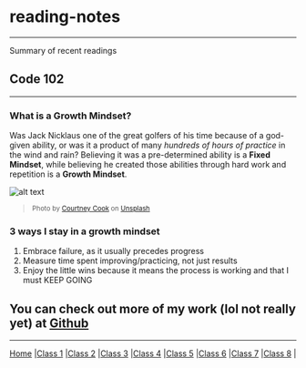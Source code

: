 # reading-notes

---
Summary of recent readings

## Code 102

---

### What is a Growth Mindset?

Was Jack Nicklaus one of the great golfers of his time because of a god-given ability, or was it a product of many *hundreds of hours of practice* in the wind and rain?
Believing it was a pre-determined ability is a **Fixed Mindset**, while believing he created those abilities through hard work and repetition is a **Growth Mindset**.

![alt text](https://images.unsplash.com/photo-1591491640784-3232eb748d4b?ixlib=rb-4.0.3&ixid=MnwxMjA3fDB8MHxwaG90by1wYWdlfHx8fGVufDB8fHx8&auto=format&fit=crop&w=687&q=80 "Not Jack Nicklaus")
><sub>Photo by <a href="https://unsplash.com/@courtneymcook?utm_source=unsplash&utm_medium=referral&utm_content=creditCopyText">Courtney Cook</a> on <a href="https://unsplash.com/s/photos/golfer?utm_source=unsplash&utm_medium=referral&utm_content=creditCopyText">Unsplash</a></sub>
  
### 3 ways I stay in a growth mindset

1. Embrace failure, as it usually precedes progress
2. Measure time spent improving/practicing, not just results
3. Enjoy the little wins because it means the process is working and that I must KEEP GOING

You can check out more of my work (lol not really yet) at [Github](https://github.com/tyler-bennett52)
---

---
[Home](https://tyler-bennett52.github.io/reading-notes) |[Class 1](https://tyler-bennett52.github.io/reading-notes/102/class1) |[Class 2](https://tyler-bennett52.github.io/reading-notes/102/class2) |[Class 3](https://tyler-bennett52.github.io/reading-notes/102/class3) |[Class 4](https://tyler-bennett52.github.io/reading-notes/102/class4) |[Class 5](https://tyler-bennett52.github.io/reading-notes/102/class5) |[Class 6](https://tyler-bennett52.github.io/reading-notes/102/class6) |[Class 7](https://tyler-bennett52.github.io/reading-notes/102/class7) |[Class 8](https://tyler-bennett52.github.io/reading-notes/102/class8) |
